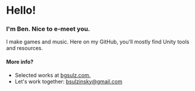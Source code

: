 # Hello! 
### I'm Ben. Nice to e-meet you. 
I make games and music. Here on my GitHub, you'll mostly find Unity tools and resources.

#### More info?
- Selected works at [bgsulz.com.](bgsulz.com)
- Let's work together: bsulzinsky@gmail.com
